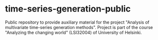# time-series-generation-public
Public repository to provide auxiliary material for the project "Analysis of multivariate time-series generation methods". Project is part of the course "Analyzing the changing world" (LSI32004) of University of Helsinki.  
